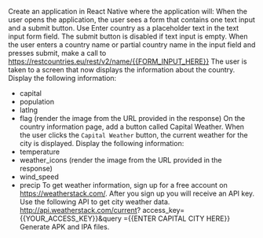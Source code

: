 Create an application in React Native where the application will:
When the user opens the application, the user sees a form that contains one text
input and a submit button. Use Enter country as a placeholder text in the text
input form field.
The submit button is disabled if text input is empty.
When the user enters a country name or partial country name in the input field
and presses submit, make a call to
https://restcountries.eu/rest/v2/name/{{FORM_INPUT_HERE}}
The user is taken to a screen that now displays the information about the country.
Display the following information:
- capital
- population
- latlng
- flag (render the image from the URL provided in the response)
On the country information page, add a button called Capital Weather.
When the user clicks the `Capital Weather` button, the current weather for the city
is displayed. Display the following information:
- temperature
- weather_icons (render the image from the URL provided in the response)
- wind_speed
- precip
To get weather information, sign up for a free account on
https://weatherstack.com/. After you sign up you will receive an API key.
Use the following API to get city weather data.
http://api.weatherstack.com/current?
access_key={{YOUR_ACCESS_KEY}}&query ={{ENTER CAPITAL CITY HERE}}
Generate APK and IPA files.